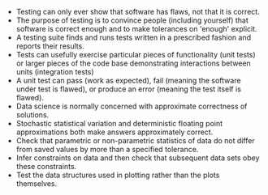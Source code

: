 -   Testing can only ever show that software has flaws, not that it is correct.
-   The purpose of testing is to convince people (including yourself) that software is correct enough
    and to make tolerances on 'enough' explicit.
-   A testing suite finds and runs tests written in a prescribed fashion and reports their results.
-   Tests can usefully exercise particular pieces of functionality (unit tests)
    or larger pieces of the code base demonstrating interactions between units (integration tests)
-   A unit test can pass (work as expected),
    fail (meaning the software under test is flawed),
    or produce an error (meaning the test itself is flawed).
-   Data science is normally concerned with approximate correctness of solutions.
-   Stochastic statistical variation and deterministic floating point approximations both make answers approximately correct.
-   Check that parametric or non-parametric statistics of data
    do not differ from saved values by more than a specified tolerance.
-   Infer constraints on data and then check that subsequent data sets obey these constraints.
-   Test the data structures used in plotting rather than the plots themselves.